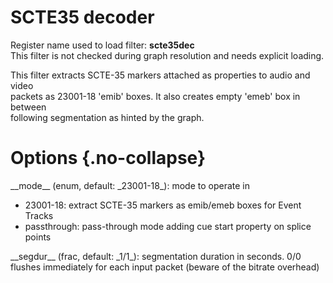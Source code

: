 <!-- automatically generated - do not edit, patch gpac/applications/gpac/gpac.c -->

# SCTE35 decoder  
  
Register name used to load filter: __scte35dec__  
This filter is not checked during graph resolution and needs explicit loading.  
  
This filter extracts SCTE-35 markers attached as properties to audio and video  
packets as 23001-18 'emib' boxes. It also creates empty 'emeb' box in between  
following segmentation as hinted by the graph.  
  

# Options  {.no-collapse}  
  
<div markdown class="option">  
<a id="mode" data-level="basic">__mode__</a> (enum, default: _23001-18_): mode to operate in  

- 23001-18: extract SCTE-35 markers as emib/emeb boxes for Event Tracks  
- passthrough: pass-through mode adding cue start property on splice points  
</div>  
  
<div markdown class="option">  
<a id="segdur" data-level="basic">__segdur__</a> (frac, default: _1/1_): segmentation duration in seconds. 0/0 flushes immediately for each input packet (beware of the bitrate overhead)  
</div>  
  
